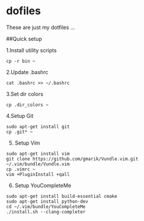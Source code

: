 # dofiles
These are just my dotfiles ...

##Quick setup

1.Install utility scripts

~~~
cp -r bin ~
~~~

2.Update .bashrc

~~~
cat .bashrc >> ~/.bashrc
~~~

3.Set dir colors

~~~
cp .dir_colors ~
~~~

4.Setup Git

~~~
sudo apt-get install git
cp .git* ~
~~~

5. Setup Vim

~~~
sudo apt-get install vim
git clone https://github.com/gmarik/Vundle.vim.git ~/.vim/bundle/Vundle.vim
cp .vimrc ~
vim +PluginInstall +qall
~~~

6. Setup YouCompleteMe

~~~
sudo apt-get install build-essential cmake
sudo apt-get install python-dev
cd ~/.vim/bundle/YouCompleteMe
./install.sh --clang-completer
~~~
